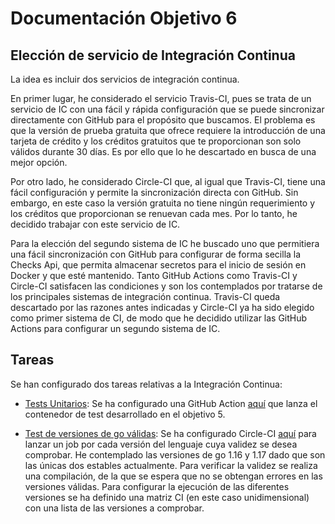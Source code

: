 # Documentación Objetivo 6
## Elección de servicio de Integración Continua

La idea es incluir dos servicios de integración continua.

En primer lugar, he considerado el servicio Travis-CI, pues se trata de un servicio de IC con una fácil y rápida configuración que se puede sincronizar directamente con GitHub para el propósito que buscamos. El problema es que la versión de prueba gratuita que ofrece requiere la introducción de una tarjeta de crédito y los créditos gratuitos que te proporcionan son solo válidos durante 30 días. Es por ello que lo he descartado en busca de una mejor opción.

Por otro lado, he considerado Circle-CI que, al igual que Travis-CI, tiene una fácil configuración y permite la sincronización directa con GitHub. Sin embargo, en este caso la versión gratuita no tiene ningún requerimiento y los créditos que proporcionan se renuevan cada mes. Por lo tanto, he decidido trabajar con este servicio de IC.

Para la elección del segundo sistema de IC he buscado uno que permitiera una fácil sincronización con GitHub para configurar de forma secilla la Checks Api, que permita almacenar secretos para el inicio de sesión en Docker y que esté mantenido. Tanto GitHub Actions como Travis-CI y Circle-CI satisfacen las condiciones y son los contemplados por tratarse de los principales sistemas de integración continua. Travis-CI queda descartado por las razones antes indicadas y Circle-CI ya ha sido elegido como primer sistema de CI, de modo que he decidido utilizar las GitHub Actions para configurar un segundo sistema de IC.

## Tareas

Se han configurado dos tareas relativas a la Integración Continua:
- <u>Tests Unitarios</u>: Se ha configurado una GitHub Action [aquí](../.github/workflows/test.yaml) que lanza el contenedor de test desarrollado en el objetivo 5.

- <u>Test de versiones de go válidas</u>: Se ha configurado Circle-CI [aquí](../.circleci/config.yml) para lanzar un job por cada versión del lenguaje cuya validez se desea comprobar. He contemplado las versiones de go 1.16 y 1.17 dado que son las únicas dos estables actualmente. Para verificar la validez se realiza una compilación, de la que se espera que no se obtengan errores en las versiones válidas. Para configurar la ejecución de las diferentes versiones se ha definido una matriz CI (en este caso unidimensional) con una lista de las versiones a comprobar.